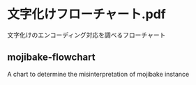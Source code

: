 # 文字化けフローチャート.pdf
文字化けのエンコーディング対応を調べるフローチャート

## mojibake-flowchart
A chart to determine the misinterpretation of mojibake instance
